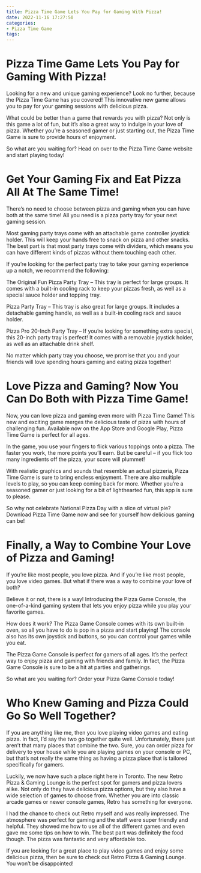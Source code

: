 ```yaml
---
title: Pizza Time Game Lets You Pay for Gaming With Pizza!
date: 2022-11-16 17:27:50
categories:
- Pizza Time Game
tags:
---
```



#  Pizza Time Game Lets You Pay for Gaming With Pizza!

Looking for a new and unique gaming experience? Look no further, because the Pizza Time Game has you covered! This innovative new game allows you to pay for your gaming sessions with delicious pizza.

What could be better than a game that rewards you with pizza? Not only is this game a lot of fun, but it’s also a great way to indulge in your love of pizza. Whether you’re a seasoned gamer or just starting out, the Pizza Time Game is sure to provide hours of enjoyment.

So what are you waiting for? Head on over to the Pizza Time Game website and start playing today!

#  Get Your Gaming Fix and Eat Pizza All At The Same Time!

There’s no need to choose between pizza and gaming when you can have both at the same time! All you need is a pizza party tray for your next gaming session.

Most gaming party trays come with an attachable game controller joystick holder. This will keep your hands free to snack on pizza and other snacks. The best part is that most party trays come with dividers, which means you can have different kinds of pizzas without them touching each other.

If you’re looking for the perfect party tray to take your gaming experience up a notch, we recommend the following:

The Original Fun Pizza Party Tray – This tray is perfect for large groups. It comes with a built-in cooling rack to keep your pizzas fresh, as well as a special sauce holder and topping tray.

Pizza Party Tray – This tray is also great for large groups. It includes a detachable gaming handle, as well as a built-in cooling rack and sauce holder.

Pizza Pro 20-Inch Party Tray – If you’re looking for something extra special, this 20-inch party tray is perfect! It comes with a removable joystick holder, as well as an attachable drink shelf.

No matter which party tray you choose, we promise that you and your friends will love spending hours gaming and eating pizza together!

#  Love Pizza and Gaming? Now You Can Do Both with Pizza Time Game!

Now, you can love pizza and gaming even more with Pizza Time Game! This new and exciting game merges the delicious taste of pizza with hours of challenging fun. Available now on the App Store and Google Play, Pizza Time Game is perfect for all ages.

In the game, you use your fingers to flick various toppings onto a pizza. The faster you work, the more points you’ll earn. But be careful – if you flick too many ingredients off the pizza, your score will plummet!

With realistic graphics and sounds that resemble an actual pizzeria, Pizza Time Game is sure to bring endless enjoyment. There are also multiple levels to play, so you can keep coming back for more. Whether you’re a seasoned gamer or just looking for a bit of lighthearted fun, this app is sure to please.

So why not celebrate National Pizza Day with a slice of virtual pie? Download Pizza Time Game now and see for yourself how delicious gaming can be!

#  Finally, a Way to Combine Your Love of Pizza and Gaming!

If you’re like most people, you love pizza. And if you’re like most people, you love video games. But what if there was a way to combine your love of both?

Believe it or not, there is a way! Introducing the Pizza Game Console, the one-of-a-kind gaming system that lets you enjoy pizza while you play your favorite games.

How does it work? The Pizza Game Console comes with its own built-in oven, so all you have to do is pop in a pizza and start playing! The console also has its own joystick and buttons, so you can control your games while you eat.

The Pizza Game Console is perfect for gamers of all ages. It’s the perfect way to enjoy pizza and gaming with friends and family. In fact, the Pizza Game Console is sure to be a hit at parties and gatherings.

So what are you waiting for? Order your Pizza Game Console today!

#  Who Knew Gaming and Pizza Could Go So Well Together?

If you are anything like me, then you love playing video games and eating pizza. In fact, I’d say the two go together quite well. Unfortunately, there just aren’t that many places that combine the two. Sure, you can order pizza for delivery to your house while you are playing games on your console or PC, but that’s not really the same thing as having a pizza place that is tailored specifically for gamers.

Luckily, we now have such a place right here in Toronto. The new Retro Pizza & Gaming Lounge is the perfect spot for gamers and pizza lovers alike. Not only do they have delicious pizza options, but they also have a wide selection of games to choose from. Whether you are into classic arcade games or newer console games, Retro has something for everyone.

I had the chance to check out Retro myself and was really impressed. The atmosphere was perfect for gaming and the staff were super friendly and helpful. They showed me how to use all of the different games and even gave me some tips on how to win. The best part was definitely the food though. The pizza was fantastic and very affordable too.

If you are looking for a great place to play video games and enjoy some delicious pizza, then be sure to check out Retro Pizza & Gaming Lounge. You won’t be disappointed!